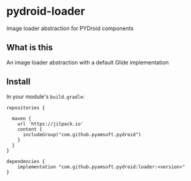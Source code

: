 # pydroid-loader
Image loader abstraction for PYDroid components

## What is this

An image loader abstraction with a default Glide implementation

## Install

In your module's `build.gradle`:
```
repositories {

  maven {
    url 'https://jitpack.io'
    content {
      includeGroup("com.github.pyamsoft.pydroid")
    }
  }
}

dependencies {
    implementation "com.github.pyamsoft.pydroid:loader:<version>"
}
```

